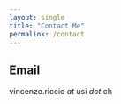 ```yaml
---
layout: single
title: "Contact Me"
permalink: /contact
---
```


## Email

vincenzo.riccio *at* usi *dot* ch

